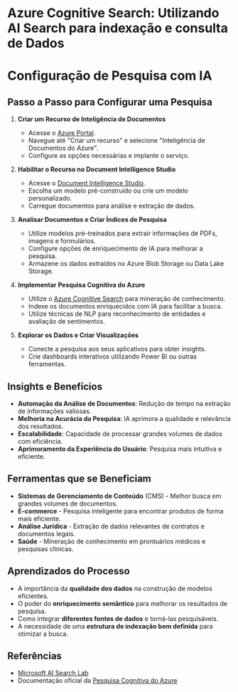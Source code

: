 # Azure Cognitive Search: Utilizando AI Search para indexação e consulta de Dados

# Configuração de Pesquisa com IA

## Passo a Passo para Configurar uma Pesquisa

1. **Criar um Recurso de Inteligência de Documentos**

   - Acesse o [Azure Portal](https://portal.azure.com/).
   - Navegue até "Criar um recurso" e selecione "Inteligência de Documentos do Azure".
   - Configure as opções necessárias e implante o serviço.

2. **Habilitar o Recurso no Document Intelligence Studio**

   - Acesse o [Document Intelligence Studio](https://portal.azure.com/).
   - Escolha um modelo pré-construído ou crie um modelo personalizado.
   - Carregue documentos para análise e extração de dados.

3. **Analisar Documentos e Criar Índices de Pesquisa**

   - Utilize modelos pré-treinados para extrair informações de PDFs, imagens e formulários.
   - Configure opções de enriquecimento de IA para melhorar a pesquisa.
   - Armazene os dados extraídos no Azure Blob Storage ou Data Lake Storage.

4. **Implementar Pesquisa Cognitiva do Azure**

   - Utilize o [Azure Cognitive Search](https://azure.microsoft.com/en-us/products/search/) para mineração de conhecimento.
   - Indexe os documentos enriquecidos com IA para facilitar a busca.
   - Utilize técnicas de NLP para reconhecimento de entidades e avaliação de sentimentos.

5. **Explorar os Dados e Criar Visualizações**
   - Conecte a pesquisa aos seus aplicativos para obter insights.
   - Crie dashboards interativos utilizando Power BI ou outras ferramentas.

## Insights e Benefícios

- **Automação da Análise de Documentos**: Redução de tempo na extração de informações valiosas.
- **Melhoria na Acurácia da Pesquisa**: IA aprimora a qualidade e relevância dos resultados.
- **Escalabilidade**: Capacidade de processar grandes volumes de dados com eficiência.
- **Aprimoramento da Experiência do Usuário**: Pesquisa mais intuitiva e eficiente.

## Ferramentas que se Beneficiam

- **Sistemas de Gerenciamento de Conteúdo** (CMS) - Melhor busca em grandes volumes de documentos.
- **E-commerce** - Pesquisa inteligente para encontrar produtos de forma mais eficiente.
- **Análise Jurídica** - Extração de dados relevantes de contratos e documentos legais.
- **Saúde** - Mineração de conhecimento em prontuários médicos e pesquisas clínicas.

## Aprendizados do Processo

- A importância da **qualidade dos dados** na construção de modelos eficientes.
- O poder do **enriquecimento semântico** para melhorar os resultados de pesquisa.
- Como integrar **diferentes fontes de dados** e torná-las pesquisáveis.
- A necessidade de uma **estrutura de indexação bem definida** para otimizar a busca.

## Referências

- [Microsoft AI Search Lab](https://microsoftlearning.github.io/mslearn-ai-fundamentals/Instructions/Labs/11-ai-search.html)
- Documentação oficial da [Pesquisa Cognitiva do Azure](https://learn.microsoft.com/en-us/azure/search/)
